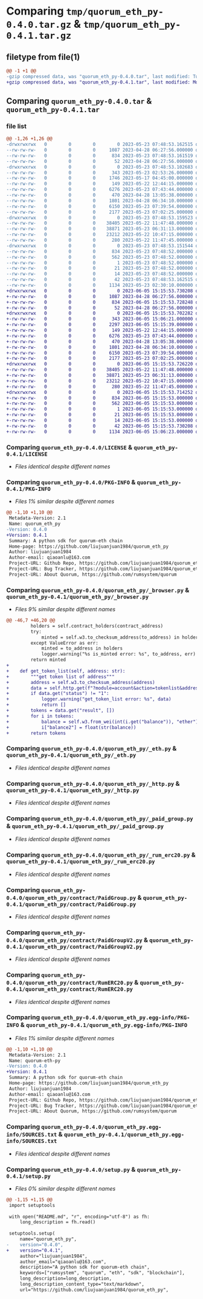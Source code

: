 # Comparing `tmp/quorum_eth_py-0.4.0.tar.gz` & `tmp/quorum_eth_py-0.4.1.tar.gz`

## filetype from file(1)

```diff
@@ -1 +1 @@
-gzip compressed data, was "quorum_eth_py-0.4.0.tar", last modified: Tue May 23 07:48:53 2023, max compression
+gzip compressed data, was "quorum_eth_py-0.4.1.tar", last modified: Mon Jun  5 15:15:53 2023, max compression
```

## Comparing `quorum_eth_py-0.4.0.tar` & `quorum_eth_py-0.4.1.tar`

### file list

```diff
@@ -1,26 +1,26 @@
-drwxrwxrwx   0        0        0        0 2023-05-23 07:48:53.162515 quorum_eth_py-0.4.0/
--rw-rw-rw-   0        0        0     1087 2023-04-28 06:27:56.000000 quorum_eth_py-0.4.0/LICENSE
--rw-rw-rw-   0        0        0      834 2023-05-23 07:48:53.161519 quorum_eth_py-0.4.0/PKG-INFO
--rw-rw-rw-   0        0        0       52 2023-04-28 06:27:56.000000 quorum_eth_py-0.4.0/README.md
-drwxrwxrwx   0        0        0        0 2023-05-23 07:48:53.102683 quorum_eth_py-0.4.0/quorum_eth_py/
--rw-rw-rw-   0        0        0      343 2023-05-23 02:53:26.000000 quorum_eth_py-0.4.0/quorum_eth_py/__init__.py
--rw-rw-rw-   0        0        0     1746 2023-05-17 04:45:00.000000 quorum_eth_py-0.4.0/quorum_eth_py/_browser.py
--rw-rw-rw-   0        0        0      149 2023-05-22 12:44:15.000000 quorum_eth_py-0.4.0/quorum_eth_py/_constants.py
--rw-rw-rw-   0        0        0     6276 2023-05-23 07:43:44.000000 quorum_eth_py-0.4.0/quorum_eth_py/_eth.py
--rw-rw-rw-   0        0        0      470 2023-04-28 13:05:38.000000 quorum_eth_py-0.4.0/quorum_eth_py/_gateway.py
--rw-rw-rw-   0        0        0     1801 2023-04-28 06:34:10.000000 quorum_eth_py-0.4.0/quorum_eth_py/_http.py
--rw-rw-rw-   0        0        0     6150 2023-05-23 07:39:54.000000 quorum_eth_py-0.4.0/quorum_eth_py/_paid_group.py
--rw-rw-rw-   0        0        0     2177 2023-05-23 07:02:25.000000 quorum_eth_py-0.4.0/quorum_eth_py/_rum_erc20.py
-drwxrwxrwx   0        0        0        0 2023-05-23 07:48:53.159523 quorum_eth_py-0.4.0/quorum_eth_py/contract/
--rw-rw-rw-   0        0        0    38405 2023-05-22 11:47:48.000000 quorum_eth_py-0.4.0/quorum_eth_py/contract/PaidGroup.py
--rw-rw-rw-   0        0        0    38871 2023-05-23 06:31:13.000000 quorum_eth_py-0.4.0/quorum_eth_py/contract/PaidGroupV2.py
--rw-rw-rw-   0        0        0    23212 2023-05-22 10:47:15.000000 quorum_eth_py-0.4.0/quorum_eth_py/contract/RumERC20.py
--rw-rw-rw-   0        0        0      280 2023-05-22 11:47:45.000000 quorum_eth_py-0.4.0/quorum_eth_py/contract/__init__.py
-drwxrwxrwx   0        0        0        0 2023-05-23 07:48:53.151544 quorum_eth_py-0.4.0/quorum_eth_py.egg-info/
--rw-rw-rw-   0        0        0      834 2023-05-23 07:48:52.000000 quorum_eth_py-0.4.0/quorum_eth_py.egg-info/PKG-INFO
--rw-rw-rw-   0        0        0      562 2023-05-23 07:48:52.000000 quorum_eth_py-0.4.0/quorum_eth_py.egg-info/SOURCES.txt
--rw-rw-rw-   0        0        0        1 2023-05-23 07:48:52.000000 quorum_eth_py-0.4.0/quorum_eth_py.egg-info/dependency_links.txt
--rw-rw-rw-   0        0        0       21 2023-05-23 07:48:52.000000 quorum_eth_py-0.4.0/quorum_eth_py.egg-info/requires.txt
--rw-rw-rw-   0        0        0       14 2023-05-23 07:48:52.000000 quorum_eth_py-0.4.0/quorum_eth_py.egg-info/top_level.txt
--rw-rw-rw-   0        0        0       42 2023-05-23 07:48:53.162515 quorum_eth_py-0.4.0/setup.cfg
--rw-rw-rw-   0        0        0     1134 2023-05-23 02:30:10.000000 quorum_eth_py-0.4.0/setup.py
+drwxrwxrwx   0        0        0        0 2023-06-05 15:15:53.730208 quorum_eth_py-0.4.1/
+-rw-rw-rw-   0        0        0     1087 2023-04-28 06:27:56.000000 quorum_eth_py-0.4.1/LICENSE
+-rw-rw-rw-   0        0        0      834 2023-06-05 15:15:53.728248 quorum_eth_py-0.4.1/PKG-INFO
+-rw-rw-rw-   0        0        0       52 2023-04-28 06:27:56.000000 quorum_eth_py-0.4.1/README.md
+drwxrwxrwx   0        0        0        0 2023-06-05 15:15:53.702282 quorum_eth_py-0.4.1/quorum_eth_py/
+-rw-rw-rw-   0        0        0      343 2023-06-05 15:06:21.000000 quorum_eth_py-0.4.1/quorum_eth_py/__init__.py
+-rw-rw-rw-   0        0        0     2297 2023-06-05 15:15:39.000000 quorum_eth_py-0.4.1/quorum_eth_py/_browser.py
+-rw-rw-rw-   0        0        0      149 2023-05-22 12:44:15.000000 quorum_eth_py-0.4.1/quorum_eth_py/_constants.py
+-rw-rw-rw-   0        0        0     6276 2023-05-23 07:43:44.000000 quorum_eth_py-0.4.1/quorum_eth_py/_eth.py
+-rw-rw-rw-   0        0        0      470 2023-04-28 13:05:38.000000 quorum_eth_py-0.4.1/quorum_eth_py/_gateway.py
+-rw-rw-rw-   0        0        0     1801 2023-04-28 06:34:10.000000 quorum_eth_py-0.4.1/quorum_eth_py/_http.py
+-rw-rw-rw-   0        0        0     6150 2023-05-23 07:39:54.000000 quorum_eth_py-0.4.1/quorum_eth_py/_paid_group.py
+-rw-rw-rw-   0        0        0     2177 2023-05-23 07:02:25.000000 quorum_eth_py-0.4.1/quorum_eth_py/_rum_erc20.py
+drwxrwxrwx   0        0        0        0 2023-06-05 15:15:53.726220 quorum_eth_py-0.4.1/quorum_eth_py/contract/
+-rw-rw-rw-   0        0        0    38405 2023-05-22 11:47:48.000000 quorum_eth_py-0.4.1/quorum_eth_py/contract/PaidGroup.py
+-rw-rw-rw-   0        0        0    38871 2023-05-23 06:31:13.000000 quorum_eth_py-0.4.1/quorum_eth_py/contract/PaidGroupV2.py
+-rw-rw-rw-   0        0        0    23212 2023-05-22 10:47:15.000000 quorum_eth_py-0.4.1/quorum_eth_py/contract/RumERC20.py
+-rw-rw-rw-   0        0        0      280 2023-05-22 11:47:45.000000 quorum_eth_py-0.4.1/quorum_eth_py/contract/__init__.py
+drwxrwxrwx   0        0        0        0 2023-06-05 15:15:53.714252 quorum_eth_py-0.4.1/quorum_eth_py.egg-info/
+-rw-rw-rw-   0        0        0      834 2023-06-05 15:15:53.000000 quorum_eth_py-0.4.1/quorum_eth_py.egg-info/PKG-INFO
+-rw-rw-rw-   0        0        0      562 2023-06-05 15:15:53.000000 quorum_eth_py-0.4.1/quorum_eth_py.egg-info/SOURCES.txt
+-rw-rw-rw-   0        0        0        1 2023-06-05 15:15:53.000000 quorum_eth_py-0.4.1/quorum_eth_py.egg-info/dependency_links.txt
+-rw-rw-rw-   0        0        0       21 2023-06-05 15:15:53.000000 quorum_eth_py-0.4.1/quorum_eth_py.egg-info/requires.txt
+-rw-rw-rw-   0        0        0       14 2023-06-05 15:15:53.000000 quorum_eth_py-0.4.1/quorum_eth_py.egg-info/top_level.txt
+-rw-rw-rw-   0        0        0       42 2023-06-05 15:15:53.730208 quorum_eth_py-0.4.1/setup.cfg
+-rw-rw-rw-   0        0        0     1134 2023-06-05 15:06:23.000000 quorum_eth_py-0.4.1/setup.py
```

### Comparing `quorum_eth_py-0.4.0/LICENSE` & `quorum_eth_py-0.4.1/LICENSE`

 * *Files identical despite different names*

### Comparing `quorum_eth_py-0.4.0/PKG-INFO` & `quorum_eth_py-0.4.1/PKG-INFO`

 * *Files 1% similar despite different names*

```diff
@@ -1,10 +1,10 @@
 Metadata-Version: 2.1
 Name: quorum_eth_py
-Version: 0.4.0
+Version: 0.4.1
 Summary: A python sdk for quorum-eth chain
 Home-page: https://github.com/liujuanjuan1984/quorum_eth_py
 Author: liujuanjuan1984
 Author-email: qiaoanlu@163.com
 Project-URL: Github Repo, https://github.com/liujuanjuan1984/quorum_eth_py
 Project-URL: Bug Tracker, https://github.com/liujuanjuan1984/quorum_eth_py/issues
 Project-URL: About Quorum, https://github.com/rumsystem/quorum
```

### Comparing `quorum_eth_py-0.4.0/quorum_eth_py/_browser.py` & `quorum_eth_py-0.4.1/quorum_eth_py/_browser.py`

 * *Files 9% similar despite different names*

```diff
@@ -46,7 +46,20 @@
         holders = self.contract_holders(contract_address)
         try:
             minted = self.w3.to_checksum_address(to_address) in holders
         except ValueError as err:
             minted = to_address in holders
             logger.warning("%s is_minted error: %s", to_address, err)
         return minted
+
+    def get_token_list(self, address: str):
+        """get token list of address"""
+        address = self.w3.to_checksum_address(address)
+        data = self.http.get(f"?module=account&action=tokenlist&address={address}")
+        if data.get("status") != "1":
+            logger.warning("get_token_list error: %s", data)
+            return []
+        tokens = data.get("result", [])
+        for i in tokens:
+            balance = self.w3.from_wei(int(i.get("balance")), "ether")
+            i["balance2"] = float(str(balance))
+        return tokens
```

### Comparing `quorum_eth_py-0.4.0/quorum_eth_py/_eth.py` & `quorum_eth_py-0.4.1/quorum_eth_py/_eth.py`

 * *Files identical despite different names*

### Comparing `quorum_eth_py-0.4.0/quorum_eth_py/_http.py` & `quorum_eth_py-0.4.1/quorum_eth_py/_http.py`

 * *Files identical despite different names*

### Comparing `quorum_eth_py-0.4.0/quorum_eth_py/_paid_group.py` & `quorum_eth_py-0.4.1/quorum_eth_py/_paid_group.py`

 * *Files identical despite different names*

### Comparing `quorum_eth_py-0.4.0/quorum_eth_py/_rum_erc20.py` & `quorum_eth_py-0.4.1/quorum_eth_py/_rum_erc20.py`

 * *Files identical despite different names*

### Comparing `quorum_eth_py-0.4.0/quorum_eth_py/contract/PaidGroup.py` & `quorum_eth_py-0.4.1/quorum_eth_py/contract/PaidGroup.py`

 * *Files identical despite different names*

### Comparing `quorum_eth_py-0.4.0/quorum_eth_py/contract/PaidGroupV2.py` & `quorum_eth_py-0.4.1/quorum_eth_py/contract/PaidGroupV2.py`

 * *Files identical despite different names*

### Comparing `quorum_eth_py-0.4.0/quorum_eth_py/contract/RumERC20.py` & `quorum_eth_py-0.4.1/quorum_eth_py/contract/RumERC20.py`

 * *Files identical despite different names*

### Comparing `quorum_eth_py-0.4.0/quorum_eth_py.egg-info/PKG-INFO` & `quorum_eth_py-0.4.1/quorum_eth_py.egg-info/PKG-INFO`

 * *Files 1% similar despite different names*

```diff
@@ -1,10 +1,10 @@
 Metadata-Version: 2.1
 Name: quorum-eth-py
-Version: 0.4.0
+Version: 0.4.1
 Summary: A python sdk for quorum-eth chain
 Home-page: https://github.com/liujuanjuan1984/quorum_eth_py
 Author: liujuanjuan1984
 Author-email: qiaoanlu@163.com
 Project-URL: Github Repo, https://github.com/liujuanjuan1984/quorum_eth_py
 Project-URL: Bug Tracker, https://github.com/liujuanjuan1984/quorum_eth_py/issues
 Project-URL: About Quorum, https://github.com/rumsystem/quorum
```

### Comparing `quorum_eth_py-0.4.0/quorum_eth_py.egg-info/SOURCES.txt` & `quorum_eth_py-0.4.1/quorum_eth_py.egg-info/SOURCES.txt`

 * *Files identical despite different names*

### Comparing `quorum_eth_py-0.4.0/setup.py` & `quorum_eth_py-0.4.1/setup.py`

 * *Files 0% similar despite different names*

```diff
@@ -1,15 +1,15 @@
 import setuptools
 
 with open("README.md", "r", encoding="utf-8") as fh:
     long_description = fh.read()
 
 setuptools.setup(
     name="quorum_eth_py",
-    version="0.4.0",
+    version="0.4.1",
     author="liujuanjuan1984",
     author_email="qiaoanlu@163.com",
     description="A python sdk for quorum-eth chain",
     keywords=["rumsystem", "quorum", "eth", "sdk", "blockchain"],
     long_description=long_description,
     long_description_content_type="text/markdown",
     url="https://github.com/liujuanjuan1984/quorum_eth_py",
```

